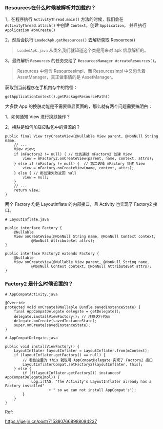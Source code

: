 ### Resources在什么时候被解析并加载的？

1，在程序执行 `ActivityThread.main()` 方法的时候，我们会在 `ActivityThread.attach()` 中创建 `Context`，创建 `Application`，
并且执行 `Application #onCreate()`

2，然后会执行 `LoadedApk.getResources()` 去解析获取 Resources()
>`LoadedApk.java` 从类名我们就知道这个类是用来对 apk 信息解析的。

3，最终解析 `Resources` 的任务交给了 `ResourcesManager #createResources()`。

>Resources 中包含 ResourcesImpl，而 ResourcesImpl 中又包含着 AssetManager，真正做事情的是 AssetManager。

获取到当前程序在手机内存中的路径：

```
getApplicationContext().getPackageResourcePath()
```

大多数 App 的换肤功能是不需要重启页面的，那么就有两个问题需要搞明白：

1，如何通知 View 进行换肤操作？

2，换肤是如何加载皮肤包中的资源的？

```
public final View tryCreateView(@Nullable View parent, @NonNull String name,
    // ...
    View view;
    if (mFactory2 != null) { // 优先通过 mFactory2 创建 View
        view = mFactory2.onCreateView(parent, name, context, attrs);
    } else if (mFactory != null) {  // 第二选择 mFactory 创建 View
        view = mFactory.onCreateView(name, context, attrs);
    } else { // 都创建失败返回 null
        view = null;
    }
    // ...
    return view;
}
```

两个 Factory 均是 LayoutInflate 的内部接口，且 Activity 也实现了 Factory2 接口。

```
# LayoutInflate.java

public interface Factory {
    @Nullable
    View onCreateView(@NonNull String name, @NonNull Context context,
            @NonNull AttributeSet attrs);
}

public interface Factory2 extends Factory {
    @Nullable
    View onCreateView(@Nullable View parent, @NonNull String name,
            @NonNull Context context, @NonNull AttributeSet attrs);
}
```

### Factory2 是什么时候设置的？

```
# AppCompatActivity.java

@Override
protected void onCreate(@Nullable Bundle savedInstanceState) {
    final AppCompatDelegate delegate = getDelegate();
    delegate.installViewFactory(); // 注意这行代码
    delegate.onCreate(savedInstanceState);
    super.onCreate(savedInstanceState);
}
```

```
# AppCompatDelegate.java

public void installViewFactory() {
    LayoutInflater layoutInflater = LayoutInflater.from(mContext);
    if (layoutInflater.getFactory() == null) {
        // 看到这里的 this 就说明 AppCompatDelegate 实现了 Factory2 接口
        LayoutInflaterCompat.setFactory2(layoutInflater, this);
    } else {
        if (!(layoutInflater.getFactory2() instanceof AppCompatDelegateImpl)) {
            Log.i(TAG, "The Activity's LayoutInflater already has a Factory installed"
                    + " so we can not install AppCompat's");
        }
    }
}
```

Ref:

https://juejin.cn/post/7153807668988084237



























